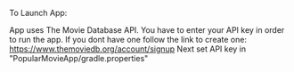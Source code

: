 To Launch App:

App uses The Movie Database API. 
You have to enter your API key in order to run the app. 
If you dont have one follow the link to create one: https://www.themoviedb.org/account/signup 
Next set API key in "PopularMovieApp/gradle.properties"
